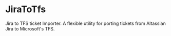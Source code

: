 # JiraToTfs
Jira to TFS ticket Importer. A flexible utility for porting tickets from Altassian Jira to Microsoft's TFS.
